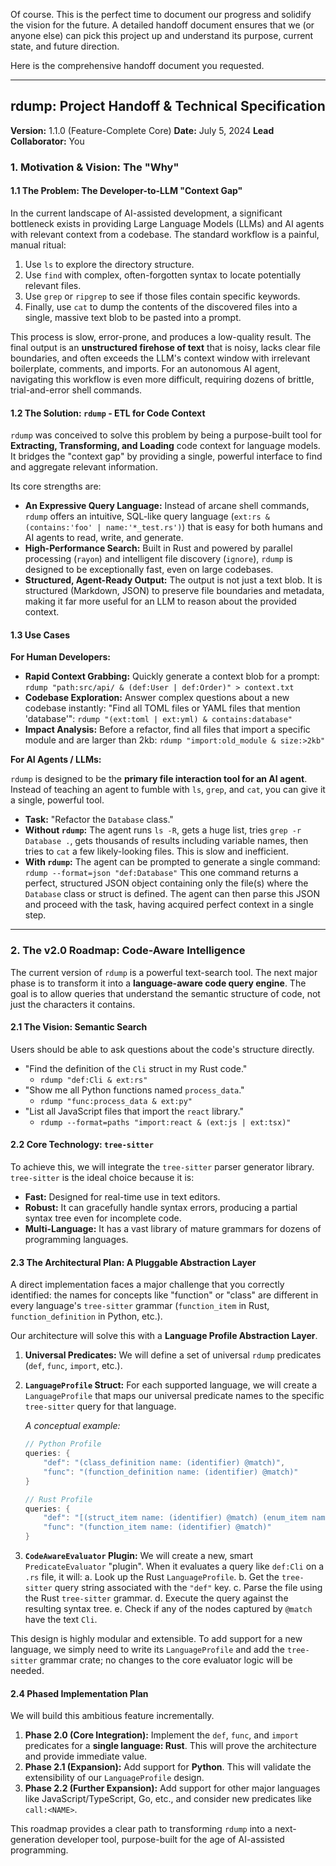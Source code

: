 Of course. This is the perfect time to document our progress and solidify the vision for the future. A detailed handoff document ensures that we (or anyone else) can pick this project up and understand its purpose, current state, and future direction.

Here is the comprehensive handoff document you requested.

---

## **rdump: Project Handoff & Technical Specification**

**Version:** 1.1.0 (Feature-Complete Core)
**Date:** July 5, 2024
**Lead Collaborator:** You

### **1. Motivation & Vision: The "Why"**

#### **1.1 The Problem: The Developer-to-LLM "Context Gap"**

In the current landscape of AI-assisted development, a significant bottleneck exists in providing Large Language Models (LLMs) and AI agents with relevant context from a codebase. The standard workflow is a painful, manual ritual:

1.  Use `ls` to explore the directory structure.
2.  Use `find` with complex, often-forgotten syntax to locate potentially relevant files.
3.  Use `grep` or `ripgrep` to see if those files contain specific keywords.
4.  Finally, use `cat` to dump the contents of the discovered files into a single, massive text blob to be pasted into a prompt.

This process is slow, error-prone, and produces a low-quality result. The final output is an **unstructured firehose of text** that is noisy, lacks clear file boundaries, and often exceeds the LLM's context window with irrelevant boilerplate, comments, and imports. For an autonomous AI agent, navigating this workflow is even more difficult, requiring dozens of brittle, trial-and-error shell commands.

#### **1.2 The Solution: `rdump` - ETL for Code Context**

`rdump` was conceived to solve this problem by being a purpose-built tool for **Extracting, Transforming, and Loading** code context for language models. It bridges the "context gap" by providing a single, powerful interface to find and aggregate relevant information.

Its core strengths are:

*   **An Expressive Query Language:** Instead of arcane shell commands, `rdump` offers an intuitive, SQL-like query language (`ext:rs & (contains:'foo' | name:'*_test.rs')`) that is easy for both humans and AI agents to read, write, and generate.
*   **High-Performance Search:** Built in Rust and powered by parallel processing (`rayon`) and intelligent file discovery (`ignore`), `rdump` is designed to be exceptionally fast, even on large codebases.
*   **Structured, Agent-Ready Output:** The output is not just a text blob. It is structured (Markdown, JSON) to preserve file boundaries and metadata, making it far more useful for an LLM to reason about the provided context.

#### **1.3 Use Cases**

**For Human Developers:**

*   **Rapid Context Grabbing:** Quickly generate a context blob for a prompt: `rdump "path:src/api/ & (def:User | def:Order)" > context.txt`
*   **Codebase Exploration:** Answer complex questions about a new codebase instantly: "Find all TOML files or YAML files that mention 'database'": `rdump "(ext:toml | ext:yml) & contains:database"`
*   **Impact Analysis:** Before a refactor, find all files that import a specific module and are larger than 2kb: `rdump "import:old_module & size:>2kb"`

**For AI Agents / LLMs:**

`rdump` is designed to be the **primary file interaction tool for an AI agent**. Instead of teaching an agent to fumble with `ls`, `grep`, and `cat`, you can give it a single, powerful tool.

*   **Task:** "Refactor the `Database` class."
*   **Without `rdump`:** The agent runs `ls -R`, gets a huge list, tries `grep -r Database .`, gets thousands of results including variable names, then tries to `cat` a few likely-looking files. This is slow and inefficient.
*   **With `rdump`:** The agent can be prompted to generate a single command:
    `rdump --format=json "def:Database"`
    This one command returns a perfect, structured JSON object containing only the file(s) where the `Database` class or struct is defined. The agent can then parse this JSON and proceed with the task, having acquired perfect context in a single step.

---

### **2. The v2.0 Roadmap: Code-Aware Intelligence**

The current version of `rdump` is a powerful text-search tool. The next major phase is to transform it into a **language-aware code query engine**. The goal is to allow queries that understand the semantic structure of code, not just the characters it contains.

#### **2.1 The Vision: Semantic Search**

Users should be able to ask questions about the code's structure directly.

*   "Find the definition of the `Cli` struct in my Rust code."
    *   `rdump "def:Cli & ext:rs"`
*   "Show me all Python functions named `process_data`."
    *   `rdump "func:process_data & ext:py"`
*   "List all JavaScript files that import the `react` library."
    *   `rdump --format=paths "import:react & (ext:js | ext:tsx)"`

#### **2.2 Core Technology: `tree-sitter`**

To achieve this, we will integrate the `tree-sitter` parser generator library. `tree-sitter` is the ideal choice because it is:
*   **Fast:** Designed for real-time use in text editors.
*   **Robust:** It can gracefully handle syntax errors, producing a partial syntax tree even for incomplete code.
*   **Multi-Language:** It has a vast library of mature grammars for dozens of programming languages.

#### **2.3 The Architectural Plan: A Pluggable Abstraction Layer**

A direct implementation faces a major challenge that you correctly identified: the names for concepts like "function" or "class" are different in every language's `tree-sitter` grammar (`function_item` in Rust, `function_definition` in Python, etc.).

Our architecture will solve this with a **Language Profile Abstraction Layer**.

1.  **Universal Predicates:** We will define a set of universal `rdump` predicates (`def`, `func`, `import`, etc.).
2.  **`LanguageProfile` Struct:** For each supported language, we will create a `LanguageProfile` that maps our universal predicate names to the specific `tree-sitter` query for that language.

    *A conceptual example:*
    ```rust
    // Python Profile
    queries: {
        "def": "(class_definition name: (identifier) @match)",
        "func": "(function_definition name: (identifier) @match)"
    }

    // Rust Profile
    queries: {
        "def": "[(struct_item name: (identifier) @match) (enum_item name: (identifier) @match)]",
        "func": "(function_item name: (identifier) @match)"
    }
    ```

3.  **`CodeAwareEvaluator` Plugin:** We will create a new, smart `PredicateEvaluator` "plugin". When it evaluates a query like `def:Cli` on a `.rs` file, it will:
    a. Look up the Rust `LanguageProfile`.
    b. Get the `tree-sitter` query string associated with the `"def"` key.
    c. Parse the file using the Rust `tree-sitter` grammar.
    d. Execute the query against the resulting syntax tree.
    e. Check if any of the nodes captured by `@match` have the text `Cli`.

This design is highly modular and extensible. To add support for a new language, we simply need to write its `LanguageProfile` and add the `tree-sitter` grammar crate; no changes to the core evaluator logic will be needed.

#### **2.4 Phased Implementation Plan**

We will build this ambitious feature incrementally.

1.  **Phase 2.0 (Core Integration):** Implement the `def`, `func`, and `import` predicates for a **single language: Rust**. This will prove the architecture and provide immediate value.
2.  **Phase 2.1 (Expansion):** Add support for **Python**. This will validate the extensibility of our `LanguageProfile` design.
3.  **Phase 2.2 (Further Expansion):** Add support for other major languages like JavaScript/TypeScript, Go, etc., and consider new predicates like `call:<NAME>`.

This roadmap provides a clear path to transforming `rdump` into a next-generation developer tool, purpose-built for the age of AI-assisted programming.